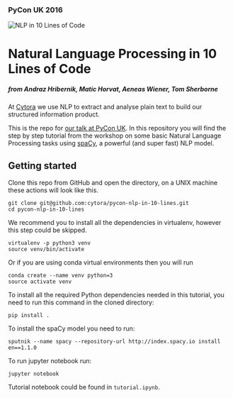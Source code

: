 ### PyCon UK 2016 
![NLP in 10 Lines of Code](http://i.imgur.com/TuusTAm.png)
# Natural Language Processing in 10 Lines of Code
##### from Andraz Hribernik, Matic Horvat, Aeneas Wiener, Tom Sherborne

At [Cytora](www.cytora.com) we use NLP to extract and analyse plain text to build our structured information product.

This is the repo for [our talk at PyCon UK](http://2016.pyconuk.org/workshops/natural-language-processing-in-10-lines-of-code/).
In this repository you will find the step by step tutorial from the workshop on some basic Natural Language Processing tasks using [spaCy](http://spacy.io/),
a powerful (and super fast) NLP model.

## Getting started
Clone this repo from GitHub and open the directory, on a UNIX machine these actions will look like this.

	git clone git@github.com:cytora/pycon-nlp-in-10-lines.git
	cd pycon-nlp-in-10-lines

We recommend you to install all the dependencies in virtualenv, however this step could be skipped.

    virtualenv -p python3 venv
    source venv/bin/activate

Or if you are using conda virtual environments then you will run

	conda create --name venv python=3
	source activate venv

To install all the required Python dependencies needed in this tutorial, you need to run this command in the cloned directory:

    pip install .

To install the spaCy model you need to run:

    sputnik --name spacy --repository-url http://index.spacy.io install en==1.1.0

To run jupyter notebook run:

    jupyter notebook

Tutorial notebook could be found in `tutorial.ipynb`.